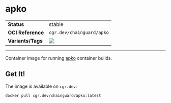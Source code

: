 <!--monopod:start-->
# apko
| | |
| - | - |
| **Status** | stable |
| **OCI Reference** | `cgr.dev/chainguard/apko` |
| **Variants/Tags** | ![](https://storage.googleapis.com/chainguard-images-build-outputs/summary/apko.svg) |
---
<!--monopod:end-->

Container image for running [apko](https://github.com/chainguard-dev/apko) container builds.

## Get It!

The image is available on `cgr.dev`:

```
docker pull cgr.dev/chainguard/apko:latest
```
